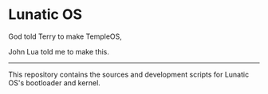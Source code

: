 # Lunatic OS

God told Terry to make TempleOS,

John Lua told me to make this.

-------------------------

This repository contains the sources and development scripts for Lunatic OS's bootloader and kernel.